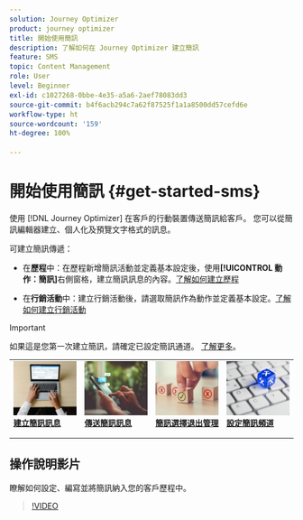 ```yaml
---
solution: Journey Optimizer
product: journey optimizer
title: 開始使用簡訊
description: 了解如何在 Journey Optimizer 建立簡訊
feature: SMS
topic: Content Management
role: User
level: Beginner
exl-id: c1027268-0bbe-4e35-a5a6-2aef78083dd3
source-git-commit: b4f6acb294c7a62f87525f1a1a8500dd57cefd6e
workflow-type: ht
source-wordcount: '159'
ht-degree: 100%

---
```


# 開始使用簡訊 {#get-started-sms}

使用 [!DNL Journey Optimizer] 在客戶的行動裝置傳送簡訊給客戶。 您可以從簡訊編輯器建立、個人化及預覽文字格式的訊息。

可建立簡訊傳遞：

* 在&#x200B;**歷程**&#x200B;中：在歷程新增簡訊活動並定義基本設定後，使用&#x200B;**[!UICONTROL 動作：簡訊]**&#x200B;右側窗格，建立簡訊訊息的內容。[了解如何建立歷程](../building-journeys/journey-gs.md)

* 在&#x200B;**行銷活動**&#x200B;中：建立行銷活動後，請選取簡訊作為動作並定義基本設定。[了解如何建立行銷活動](../campaigns/create-campaign.md#configure)


>[!IMPORTANT]
>
>如果這是您第一次建立簡訊，請確定已設定簡訊通道。 [了解更多](sms-configuration.md)。

<table style="table-layout:fixed"><tr style="border: 0;">
<td>
<a href="create-sms.md">
<img alt="銷售機會" src="../assets/do-not-localize/sms-create.jpeg">
</a>
<div><a href="create-sms.md"><strong>建立簡訊訊息</strong>
</div>
<p>
</td>
<td>
<a href="send-sms.md">
<img alt="不頻繁" src="../assets/do-not-localize/sms-sending.jpg">
</a>
<div>
<a href="send-sms.md"><strong>傳送簡訊訊息</strong></a>
</div>
<p></td>
<td>
<a href="sms-opt-out.md">
<img alt="驗證" src="../assets/do-not-localize/sms-opt-out.jpg">
</a>
<div>
<a href="sms-opt-out.md"><strong>簡訊選擇退出管理</strong></a>
</div>
<p>
</td>
<td>
<a href="sms-configuration.md">
<img alt="驗證" src="../assets/do-not-localize/sms-config.jpg">
</a>
<div>
<a href="sms-configuration.md"><strong>設定簡訊頻道</strong></a>
</div>
<p>
</td>
</tr></table>

## 操作說明影片

瞭解如何設定、編寫並將簡訊納入您的客戶歷程中。

>[!VIDEO](https://video.tv.adobe.com/v/3420509?learn=on)
